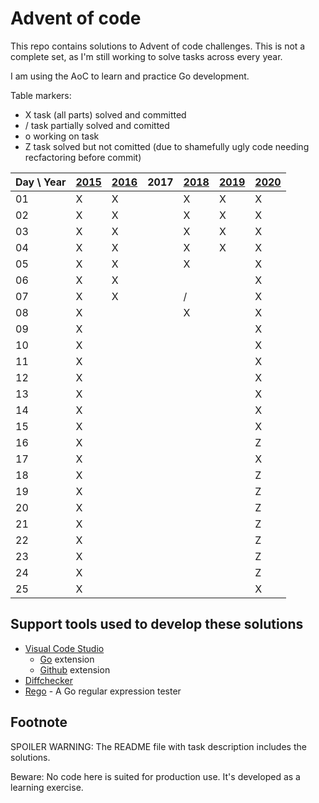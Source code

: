 # Advent of code

This repo contains solutions to Advent of code challenges. This is not a complete set, as I'm still working to solve tasks across every year.

I am using the AoC to learn and practice Go development.

Table markers:

* X task (all parts) solved and committed
* / task partially solved and comitted
* o working on task
* Z task solved but not comitted (due to shamefully ugly code needing recfactoring before commit)

| Day \ Year | [2015](https://github.com/mahler/adventofcode/tree/main/2015) | [2016](https://github.com/mahler/adventofcode/tree/main/2016) | 2017 | [2018](https://github.com/mahler/adventofcode/tree/main/2018) | [2019](https://github.com/mahler/adventofcode/tree/main/2019) | [2020](https://github.com/mahler/adventofcode/tree/main/2020) |
| ---------- | ------------------------------------------------------------- | ------------------------------------------------------------- | ---- | ------------------------------------------------------------- | ------------------------------------------------------------- | ------------------------------------------------------------- |
| 01         | X                                                             | X                                                             |      | X                                                             | X                                                             | X                                                             |
| 02         | X                                                             | X                                                             |      | X                                                             | X                                                             | X                                                             |
| 03         | X                                                             | X                                                             |      | X                                                             | X                                                             | X                                                             |
| 04         | X                                                             | X                                                             |      | X                                                             | X                                                             | X                                                             |
| 05         | X                                                             | X                                                             |      | X                                                             |                                                               | X                                                             |
| 06         | X                                                             | X                                                             |      |                                                               |                                                               | X                                                             |
| 07         | X                                                             | X                                                             |      | /                                                             |                                                               | X                                                             |
| 08         | X                                                             |                                                               |      | X                                                             |                                                               | X                                                             |
| 09         | X                                                             |                                                               |      |                                                               |                                                               | X                                                             |
| 10         | X                                                             |                                                               |      |                                                               |                                                               | X                                                             |
| 11         | X                                                             |                                                               |      |                                                               |                                                               | X                                                             |
| 12         | X                                                             |                                                               |      |                                                               |                                                               | X                                                             |
| 13         | X                                                             |                                                               |      |                                                               |                                                               | X                                                             |
| 14         | X                                                             |                                                               |      |                                                               |                                                               | X                                                             |
| 15         | X                                                             |                                                               |      |                                                               |                                                               | X                                                             |
| 16         | X                                                             |                                                               |      |                                                               |                                                               | Z                                                             |
| 17         | X                                                             |                                                               |      |                                                               |                                                               | X                                                             |
| 18         | X                                                             |                                                               |      |                                                               |                                                               | Z                                                             |
| 19         | X                                                             |                                                               |      |                                                               |                                                               | Z                                                             |
| 20         | X                                                             |                                                               |      |                                                               |                                                               | Z                                                             |
| 21         | X                                                             |                                                               |      |                                                               |                                                               | Z                                                             |
| 22         | X                                                             |                                                               |      |                                                               |                                                               | Z                                                             |
| 23         | X                                                             |                                                               |      |                                                               |                                                               | Z                                                             |
| 24         | X                                                             |                                                               |      |                                                               |                                                               | Z                                                             |
| 25         | X                                                             |                                                               |      |                                                               |                                                               | X                                                             |

## Support tools used to develop these solutions

* [Visual Code Studio](https://code.visualstudio.com/)
  * [Go](https://marketplace.visualstudio.com/items?itemName=golang.Go) extension
  * [Github](https://marketplace.visualstudio.com/items?itemName=KnisterPeter.vscode-github) extension
* [Diffchecker](https://www.diffchecker.com/)
* [Rego](https://regoio.herokuapp.com/) - A Go regular expression tester

## Footnote

SPOILER WARNING: The README file with task description includes the solutions.

Beware: No code here is suited for production use. It's developed as a learning exercise.
